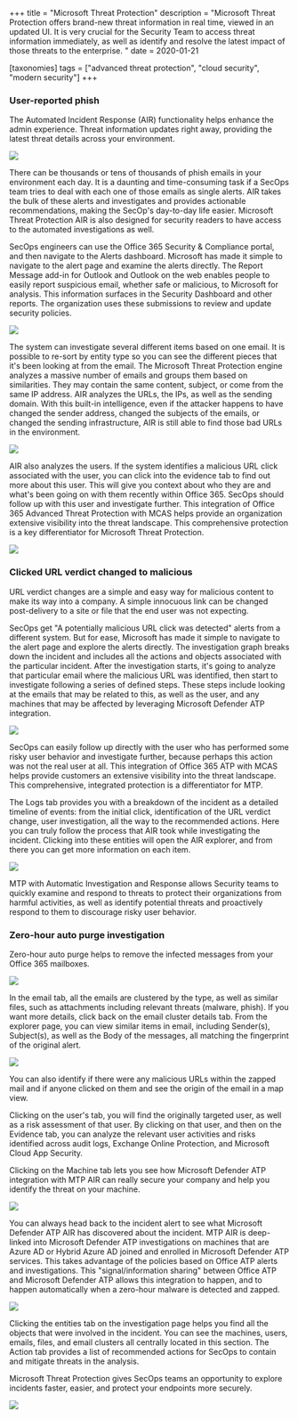 +++
title = "Microsoft Threat Protection"
description = "Microsoft Threat Protection offers brand-new threat information in real time, viewed in an updated UI. It is very crucial for the Security Team to access threat information immediately, as well as identify and resolve the latest impact of those threats to the enterprise. "
date = 2020-01-21

[taxonomies]
tags = ["advanced threat protection", "cloud security", "modern security"]
+++

### User-reported phish

The Automated Incident Response (AIR) functionality helps
enhance the admin experience. Threat information updates right away,
providing the latest threat details across your environment.

![](https://o365hq.com/images/659.png)

There can be thousands or tens of thousands of phish emails in your
environment each day. It is a daunting and time-consuming task if a
SecOps team tries to deal with each one of those emails as single
alerts. AIR takes the bulk of these alerts and investigates and
provides actionable recommendations, making the SecOp's day-to-day life
easier. Microsoft Threat Protection AIR is also designed for
security readers to have access to the automated investigations as well.

SecOps engineers can use the Office 365 Security & Compliance portal,
and then navigate to the Alerts dashboard. Microsoft has made it simple
to navigate to the alert page and examine the alerts directly. The
Report Message add-in for Outlook and Outlook on the web enables people
to easily report suspicious email, whether safe or malicious, to
Microsoft for analysis. This information surfaces in the Security
Dashboard and other reports. The organization uses these submissions to
review and update security policies.

![](https://o365hq.com/images/662.png)

The system can investigate several different items based on one email.
It is possible to re-sort by entity type so you can see the different
pieces that it's been looking at from the email. The Microsoft Threat
Protection engine analyzes a massive number of emails and groups them
based on similarities. They may contain the same content, subject, or
come from the same IP address. AIR analyzes the URLs,
the IPs, as well as the sending domain. With this built-in intelligence,
even if the attacker happens to have changed the sender address, changed
the subjects of the emails, or changed the sending infrastructure,
AIR is still able to find those bad URLs in the
environment.

![](https://o365hq.com/images/661.png)

AIR also analyzes the users. If the system identifies a
malicious URL click associated with the user, you can click
into the evidence tab to find out more about this user. This will give
you context about who they are and what's been going on with them
recently within Office 365. SecOps should follow up with this user and
investigate further. This integration of Office 365 Advanced Threat
Protection with MCAS helps provide an organization extensive
visibility into the threat landscape. This comprehensive protection is a
key differentiator for Microsoft Threat Protection.

![](https://o365hq.com/images/660.png)

### Clicked URL verdict changed to malicious

URL verdict changes are a simple and easy way for malicious
content to make its way into a company. A simple innocuous link can be
changed post-delivery to a site or file that the end user was not
expecting.

SecOps get "A potentially malicious URL click was detected"
alerts from a different system. But for ease, Microsoft has made it
simple to navigate to the alert page and explore the alerts
directly. The investigation graph breaks down the incident and includes
all the actions and objects associated with the particular incident.
After the investigation starts, it's going to analyze that particular
email where the malicious URL was identified, then start to
investigate following a series of defined steps. These steps include
looking at the emails that may be related to this, as well as the user,
and any machines that may be affected by leveraging Microsoft Defender
ATP integration.

![](https://o365hq.com/images/663.png)

SecOps can easily follow up directly with the user who has performed
some risky user behavior and investigate further, because perhaps this
action was not the real user at all. This integration of Office 365
ATP with MCAS helps provide customers an extensive
visibility into the threat landscape. This comprehensive, integrated
protection is a differentiator for MTP.

The Logs tab provides you with a breakdown of the incident as a detailed
timeline of events: from the initial click, identification of the
URL verdict change, user investigation, all the way to the
recommended actions. Here you can truly follow the process that
AIR took while investigating the incident. Clicking into these
entities will open the AIR explorer, and from there you can get
more information on each item.

![](https://o365hq.com/images/664.png)

MTP with Automatic Investigation and Response allows Security
teams to quickly examine and respond to threats to protect their
organizations from harmful activities, as well as identify potential
threats and proactively respond to them to discourage risky user
behavior.

### Zero-hour auto purge investigation

Zero-hour auto purge helps to remove the infected messages from your
Office 365 mailboxes.

![](https://o365hq.com/images/667.png)

In the email tab, all the emails are clustered by the type, as well as
similar files, such as attachments including relevant threats (malware,
phish). If you want more details, click back on the email cluster
details tab. From the explorer page, you can view similar items in email,
including Sender(s), Subject(s), as well as the Body of the messages,
all matching the fingerprint of the original alert.

![](https://o365hq.com/images/665.png)

You can also identify if there were any malicious URLs within
the zapped mail and if anyone clicked on them and see the origin of the
email in a map view.

Clicking on the user's tab, you will find the originally targeted user,
as well as a risk assessment of that user. By clicking on that user, and
then on the Evidence tab, you can analyze the relevant user activities
and risks identified across audit logs, Exchange Online Protection, and
Microsoft Cloud App Security.

Clicking on the Machine tab lets you see how Microsoft Defender
ATP integration with MTP AIR can really
secure your company and help you identify the threat on your machine.

![](https://o365hq.com/images/666.png)

You can always head back to the incident alert to see what Microsoft
Defender ATP AIR has discovered about the incident.
MTP AIR is deep-linked into Microsoft Defender
ATP investigations on machines that are Azure AD or Hybrid
Azure AD joined and enrolled in Microsoft Defender ATP
services. This takes advantage of the policies based on Office
ATP alerts and investigations. This "signal/information
sharing" between Office ATP and Microsoft Defender ATP
allows this integration to happen, and to happen automatically when a
zero-hour malware is detected and zapped.

![](https://o365hq.com/images/668.png)

Clicking the entities tab on the investigation page helps you find all
the objects that were involved in the incident. You can see the
machines, users, emails, files, and email clusters all centrally located
in this section. The Action tab provides a list of recommended actions
for SecOps to contain and mitigate threats in the analysis.

Microsoft Threat Protection gives SecOps teams an opportunity to explore
incidents faster, easier, and protect your endpoints more securely.

![](https://o365hq.com/images/669.png)
